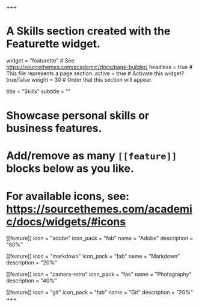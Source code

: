+++
# A Skills section created with the Featurette widget.
widget = "featurette"  # See https://sourcethemes.com/academic/docs/page-builder/
headless = true  # This file represents a page section.
active = true  # Activate this widget? true/false
weight = 30  # Order that this section will appear.

title = "Skills"
subtitle = ""

# Showcase personal skills or business features.
#
# Add/remove as many `[[feature]]` blocks below as you like.
#
# For available icons, see: https://sourcethemes.com/academic/docs/widgets/#icons

[[feature]]
  icon = "adobe"
  icon_pack = "fab"
  name = "Adobe"
  description = "80%"

[[feature]]
  icon = "markdown"
  icon_pack = "fab"
  name = "Markdown"
  description = "20%"  

[[feature]]
  icon = "camera-retro"
  icon_pack = "fas"
  name = "Photography"
  description = "40%"

  [[feature]]
    icon = "git"
    icon_pack = "fab"
    name = "Git"
    description = "20%"
+++
